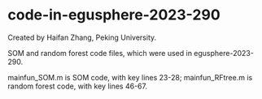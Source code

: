 # code-in-egusphere-2023-290
Created by Haifan Zhang, Peking University.

SOM and random forest code files, which were used in egusphere-2023-290.

mainfun_SOM.m is SOM code, with key lines 23-28;
mainfun_RFtree.m is random forest code, with key lines 46-67.
